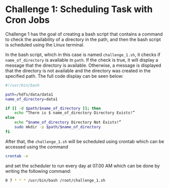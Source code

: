 # Challenge 1: Scheduling Task with Cron Jobs

Challenge 1 has the goal of creating a bash script that contains a command to check the availability of a directory in the path, and then the bash script is scheduled using the Linux terminal.

In the bash script, which in this case is named `challenge_1.sh`, it checks if `name_of_directory` is available in `path`. If the check is true, it will display a message that the directory is available. Otherwise, a message is displayed that the directory is not available and the directory was created in the specified path. The full code display can be seen below:

```bash
#!/usr/bin/bash

path=/hdfs/data/data1
name_of_directory=data1

if [[ -d $path/$name_of_directory ]]; then
    echo “There is $ name_of_directory Directory Exists!”
else
    echo “$name_of_directory Directory Not Exists!”
    sudo mkdir -p $path/$name_of_directory
fi
```

After that, the `challenge_1.sh` will be scheduled using crontab which can be accessed using the command

```bash
crontab -e
```

and set the scheduler to run every day at 07.00 AM which can be done by writing the following command:
```bash
0 7 * * * /usr/bin/bash /root/challenge_1.sh
```



